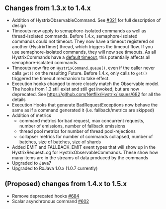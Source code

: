 ## Changes from 1.3.x to 1.4.x
* Addition of HystrixObservableCommand.  See [#321](https://github.com/Netflix/Hystrix/issues/602) for full description of design
* Timeouts now apply to semaphore-isolated commands as well as thread-isolated commands.  Before 1.4.x, semaphore-isolated commands could not timeout.  They now have a timeout registered on another (HystrixTimer) thread, which triggers the timeout flow.  If you use semaphore-isolated commands, they will now see timeouts.  As all HystrixCommands have a [default timeout](https://github.com/Netflix/Hystrix/wiki/Configuration#execution.isolation.thread.timeoutInMilliseconds), this potentially affects all semaphore-isolated commands.
* Timeouts now fire on `HystrixCommand.queue()`, even if the caller never calls `get()` on the resulting Future.  Before 1.4.x, only calls to `get()` triggered the timeout mechanism to take effect.
* Execution hooks changed to more closely match the Observable model.  The hooks from 1.3 still exist and still get invoked, but are now deprecated. See https://github.com/Netflix/Hystrix/issues/682 for all the details
* Execution Hooks that generate BadRequestExceptions now behave the same as if a command generated it (i.e. fallback/metrics are skipped)
* Addition of metrics
  * command metrics for bad request, max concurrent requests, number of emissions, number of fallback emissions
  * thread pool metrics for number of thread pool-rejections
  * collapser metrics for number of commands collapsed, number of batches, size of batches, size of shards
* Added EMIT and FALLBACK_EMIT event types that will show up in the HystrixRequestLog for HystrixObservableCommands.  These show how many items are in the streams of data produced by the commands
* Upgraded to Java7
* Upgraded to RxJava 1.0.x (1.0.7 currently)



## (Proposed) changes from 1.4.x to 1.5.x
* Remove deprecated hooks [#684](https://github.com/Netflix/Hystrix/issues/684)
* Scalar asynchronous command [#602](https://github.com/Netflix/Hystrix/issues/602)